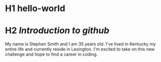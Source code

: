 # H1 **hello-world**
# H2 *Introduction to github*
My name is Stephen Smith and I am 35 years old.  I've lived in Kentucky my entire life and currently reside in Lexington.  I'm excited to take on this new challenge and hope to find a career in coding.
